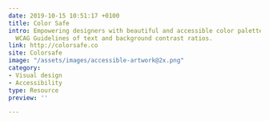 ```yaml
---
date: 2019-10-15 10:51:17 +0100
title: Color Safe
intro: Empowering designers with beautiful and accessible color palettes based on
  WCAG Guidelines of text and background contrast ratios.
link: http://colorsafe.co
site: Colorsafe
image: "/assets/images/accessible-artwork@2x.png"
category:
- Visual design
- Accessibility
type: Resource
preview: ''

---
```

